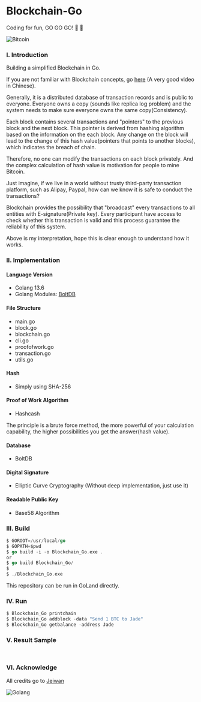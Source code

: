 # Blockchain-Go

Coding for fun, GO GO GO! :beers: :beers:

![Bitcoin](https://miro.medium.com/max/3000/1*bFlCApzWW8EYVmSAnXcWYA.jpeg)

### I. Introduction
Building a simplified Blockchain in Go.

If you are not familiar with Blockchain concepts, go [here](https://youtu.be/TVlo66aOZE0) (A very good video in Chinese).

Generally, it is a distributed database of transaction records and is public to everyone. Everyone owns a copy
(sounds like replica log problem) and 
the system needs to make sure everyone owns the same copy(Consistency).

Each block contains several transactions and "pointers" to the previous block and the next block. 
This pointer is derived from hashing algorithm based on the information on the each block. 
Any change on the block will lead to the change of this hash value(pointers that points to another blocks), 
which indicates the breach of chain.

Therefore, no one can modify the transactions on each block privately. 
And the complex calculation of hash value is motivation for people to mine Bitcoin.

Just imagine, if we live in a world without trusty third-party transaction platform, such as Alipay, Paypal, 
how can we know it is safe to conduct the transactions? 

Blockchain provides the possibility that "broadcast" every transactions to all entities with E-signature(Private key).
Every participant have access to check whether this transaction is valid and this process guarantee the 
reliability of this system.

Above is my interpretation, hope this is clear enough to understand how it works.

### II. Implementation
#### Language Version
- Golang 13.6
- Golang Modules: [BoltDB](https://github.com/boltdb/bolt.git)

#### File Structure
- main.go
- block.go
- blockchain.go
- cli.go
- proofofwork.go
- transaction.go
- utils.go

#### Hash
- Simply using SHA-256

#### Proof of Work Algorithm
- Hashcash

The principle is a brute force method, the more powerful of your calculation capability,
the higher possibilities you get the answer(hash value).

#### Database
- BoltDB

#### Digital Signature
- Elliptic Curve Cryptography (Without deep implementation, just use it)

#### Readable Public Key
- Base58 Algorithm

### III. Build
```go
$ GOROOT=/usr/local/go
$ GOPATH=$pwd
$ go build -i -o Blockchain_Go.exe .
or
$ go build Blockchain_Go/
$
$ ./Blockchain_Go.exe
```
This repository can be run in GoLand directly.

### IV. Run
```go
$ Blockchain_Go printchain
$ Blockchain_Go addblock -data "Send 1 BTC to Jade"
$ Blockchain_Go getbalance -address Jade
```

### V. Result Sample
```text

```
```text

```

### VI. Acknowledge
All credits go to [Jeiwan](https://jeiwan.net/posts/building-blockchain-in-go-part-1/)

![Golang](https://golang.org/lib/godoc/images/footer-gopher.jpg?style=centerme)